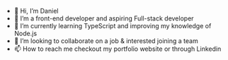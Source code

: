 - 👋 Hi, I’m Daniel
- 👀 I’m a front-end developer and aspiring Full-stack developer
- 🌱 I’m currently learning TypeScript and improving my knowledge of Node.js
- 💞️ I’m looking to collaborate on a job & interested joining a team
- 📫 How to reach me checkout my portfolio website or through Linkedin

<!---
dbabs629/dbabs629 is a ✨ special ✨ repository because its `README.md` (this file) appears on your GitHub profile.
You can click the Preview link to take a look at your changes.
--->
